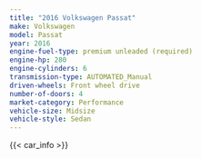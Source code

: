 ```yaml
---
title: "2016 Volkswagen Passat"
make: Volkswagen
model: Passat
year: 2016
engine-fuel-type: premium unleaded (required)
engine-hp: 280
engine-cylinders: 6
transmission-type: AUTOMATED_Manual
driven-wheels: Front wheel drive
number-of-doors: 4
market-category: Performance
vehicle-size: Midsize
vehicle-style: Sedan
---
```


{{< car_info >}}
